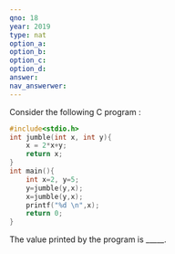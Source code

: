 ```yaml
---
qno: 18
year: 2019
type: nat
option_a:
option_b:
option_c:
option_d:
answer:
nav_answerwer:
---
```


Consider the following C program :

```c
#include<stdio.h>
int jumble(int x, int y){
    x = 2*x+y;
    return x;
}
int main(){
    int x=2, y=5;
    y=jumble(y,x);
    x=jumble(y,x);
    printf("%d \n",x);
    return 0;
}
```

The value printed by the program is _____.